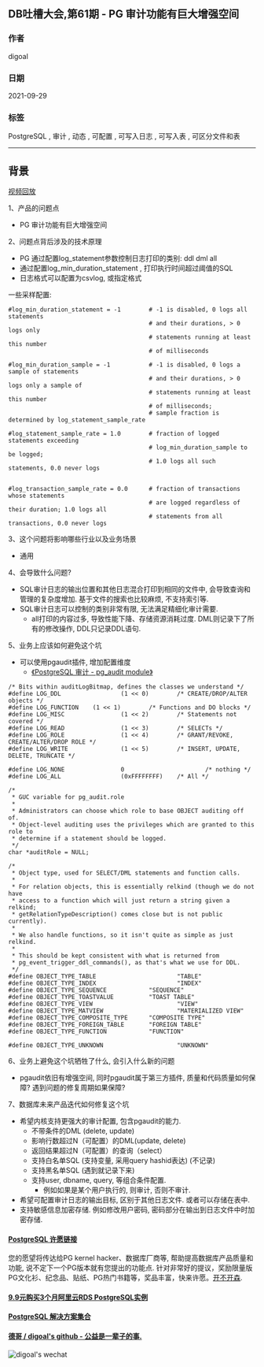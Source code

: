 ## DB吐槽大会,第61期 - PG 审计功能有巨大增强空间  
  
### 作者  
digoal  
  
### 日期  
2021-09-29  
  
### 标签  
PostgreSQL , 审计 , 动态 , 可配置 , 可写入日志 , 可写入表 , 可区分文件和表    
  
----  
  
## 背景  
[视频回放]()  
  
1、产品的问题点  
- PG 审计功能有巨大增强空间  
  
2、问题点背后涉及的技术原理  
- PG 通过配置log_statement参数控制日志打印的类别: ddl dml all  
- 通过配置log_min_duration_statement , 打印执行时间超过阈值的SQL  
- 日志格式可以配置为csvlog, 或指定格式    
  
一些采样配置:  
```
#log_min_duration_statement = -1        # -1 is disabled, 0 logs all statements
                                        # and their durations, > 0 logs only
                                        # statements running at least this number
                                        # of milliseconds

#log_min_duration_sample = -1           # -1 is disabled, 0 logs a sample of statements
                                        # and their durations, > 0 logs only a sample of
                                        # statements running at least this number
                                        # of milliseconds;
                                        # sample fraction is determined by log_statement_sample_rate

#log_statement_sample_rate = 1.0        # fraction of logged statements exceeding
                                        # log_min_duration_sample to be logged;
                                        # 1.0 logs all such statements, 0.0 never logs


#log_transaction_sample_rate = 0.0      # fraction of transactions whose statements
                                        # are logged regardless of their duration; 1.0 logs all
                                        # statements from all transactions, 0.0 never logs
```
  
3、这个问题将影响哪些行业以及业务场景  
- 通用  
  
4、会导致什么问题?  
- SQL审计日志的输出位置和其他日志混合打印到相同的文件中, 会导致查询和管理的复杂度增加. 基于文件的搜索也比较麻烦, 不支持索引等.   
- SQL审计日志可以控制的类别非常有限, 无法满足精细化审计需要.   
    - all打印的内容过多, 导致性能下降、存储资源消耗过度. DML则记录下了所有的修改操作, DDL只记录DDL语句.   
  
5、业务上应该如何避免这个坑  
- 可以使用pgaudit插件, 增加配置维度  
    - [《PostgreSQL 审计 - pg_audit module》](../201505/20150515_01.md)    
  
```  
/* Bits within auditLogBitmap, defines the classes we understand */    
#define LOG_DDL                 (1 << 0)        /* CREATE/DROP/ALTER objects */    
#define LOG_FUNCTION    (1 << 1)        /* Functions and DO blocks */    
#define LOG_MISC                (1 << 2)        /* Statements not covered */    
#define LOG_READ                (1 << 3)        /* SELECTs */    
#define LOG_ROLE                (1 << 4)        /* GRANT/REVOKE, CREATE/ALTER/DROP ROLE */    
#define LOG_WRITE               (1 << 5)        /* INSERT, UPDATE, DELETE, TRUNCATE */    
    
#define LOG_NONE                0                       /* nothing */    
#define LOG_ALL                 (0xFFFFFFFF)    /* All */  
  
/*    
 * GUC variable for pg_audit.role    
 *    
 * Administrators can choose which role to base OBJECT auditing off of.    
 * Object-level auditing uses the privileges which are granted to this role to    
 * determine if a statement should be logged.    
 */    
char *auditRole = NULL;    
    
/*    
 * Object type, used for SELECT/DML statements and function calls.    
 *    
 * For relation objects, this is essentially relkind (though we do not have    
 * access to a function which will just return a string given a relkind;    
 * getRelationTypeDescription() comes close but is not public currently).    
 *    
 * We also handle functions, so it isn't quite as simple as just relkind.    
 *    
 * This should be kept consistent with what is returned from    
 * pg_event_trigger_ddl_commands(), as that's what we use for DDL.    
 */    
#define OBJECT_TYPE_TABLE                       "TABLE"    
#define OBJECT_TYPE_INDEX                       "INDEX"    
#define OBJECT_TYPE_SEQUENCE            "SEQUENCE"    
#define OBJECT_TYPE_TOASTVALUE          "TOAST TABLE"    
#define OBJECT_TYPE_VIEW                        "VIEW"    
#define OBJECT_TYPE_MATVIEW                     "MATERIALIZED VIEW"    
#define OBJECT_TYPE_COMPOSITE_TYPE      "COMPOSITE TYPE"    
#define OBJECT_TYPE_FOREIGN_TABLE       "FOREIGN TABLE"    
#define OBJECT_TYPE_FUNCTION            "FUNCTION"    
    
#define OBJECT_TYPE_UNKNOWN                     "UNKNOWN"    
```  
  
6、业务上避免这个坑牺牲了什么, 会引入什么新的问题  
- pgaudit依旧有增强空间, 同时pgaudit属于第三方插件, 质量和代码质量如何保障? 遇到问题的修复周期如果保障?   
  
7、数据库未来产品迭代如何修复这个坑  
- 希望内核支持更强大的审计配置, 包含pgaudit的能力.  
    - 不带条件的DML (delete, update)   
    - 影响行数超过N（可配置）的DML(update, delete)  
    - 返回结果超过N（可配置）的查询（select）  
    - 支持白名单SQL (支持变量, 采用query hashid表达) (不记录)  
    - 支持黑名单SQL (遇到就记录下来)  
    - 支持user, dbname, query, 等组合条件配置.   
        - 例如如果是某个用户执行的, 则审计, 否则不审计.   
- 希望可配置审计日志的输出目标, 区别于其他日志文件. 或者可以存储在表中.   
- 支持敏感信息加密存储. 例如修改用户密码, 密码部分在输出到日志文件中时加密存储.    
  
  
  
#### [PostgreSQL 许愿链接](https://github.com/digoal/blog/issues/76 "269ac3d1c492e938c0191101c7238216")
您的愿望将传达给PG kernel hacker、数据库厂商等, 帮助提高数据库产品质量和功能, 说不定下一个PG版本就有您提出的功能点. 针对非常好的提议，奖励限量版PG文化衫、纪念品、贴纸、PG热门书籍等，奖品丰富，快来许愿。[开不开森](https://github.com/digoal/blog/issues/76 "269ac3d1c492e938c0191101c7238216").  
  
  
#### [9.9元购买3个月阿里云RDS PostgreSQL实例](https://www.aliyun.com/database/postgresqlactivity "57258f76c37864c6e6d23383d05714ea")
  
  
#### [PostgreSQL 解决方案集合](https://yq.aliyun.com/topic/118 "40cff096e9ed7122c512b35d8561d9c8")
  
  
#### [德哥 / digoal's github - 公益是一辈子的事.](https://github.com/digoal/blog/blob/master/README.md "22709685feb7cab07d30f30387f0a9ae")
  
  
![digoal's wechat](../pic/digoal_weixin.jpg "f7ad92eeba24523fd47a6e1a0e691b59")
  
